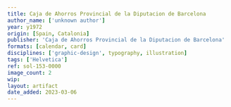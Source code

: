 ```yaml
---
title: Caja de Ahorros Provincial de la Diputacion de Barcelona
author_name: ['unknown author']
year: y1972
origin: [Spain, Catalonia]
publisher: 'Caja de Ahorros Provincial de la Diputacion de Barcelona'
formats: [calendar, card]
disciplines: ['graphic-design', typography, illustration]
tags: ['Helvetica']
ref: sol-153-0000
image_count: 2
wip:
layout: artifact
date_added: 2023-03-06
---
```

